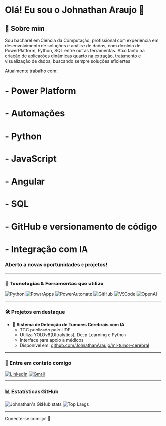 # Olá! Eu sou o Johnathan Araujo 👋

## 📁 Sobre mim
Sou bacharel em Ciência da Computação, profissional com experiência em desenvolvimento de soluções e análise de dados, com domínio de PowerPlatform, Python, SQL entre outras ferramentas. Atuo tanto na criação de aplicações dinâmicas quanto na extração, tratamento e visualização de dados, buscando sempre soluções eficientes

Atualmente trabalho com:

# - Power Platform
# - Automações
# - Python
# - JavaScript
# - Angular
# - SQL
# - GitHub e versionamento de código
# - Integração com IA

### Aberto a novas oportunidades e projetos!

---

### 🚀 Tecnologias & Ferramentas que utilizo

![Python](https://img.shields.io/badge/Python-3776AB?style=for-the-badge&logo=python&logoColor=white)
![PowerApps](https://img.shields.io/badge/Power%20Apps-742774?style=for-the-badge&logo=microsoftpowerapps&logoColor=white)
![PowerAutomate](https://img.shields.io/badge/Power%20Automate-0066FF?style=for-the-badge&logo=Microsoft%20Power%20Automate&logoColor=white)
![GitHub](https://img.shields.io/badge/GitHub-181717?style=for-the-badge&logo=github&logoColor=white)
![VSCode](https://img.shields.io/badge/VS%20Code-007ACC?style=for-the-badge&logo=visual%20studio%20code&logoColor=white)
![OpenAI](https://img.shields.io/badge/OpenAI-412991?style=for-the-badge&logo=openai&logoColor=white)

---

### 🛠️ Projetos em destaque

- 🧐 **Sistema de Detecção de Tumores Cerebrais com IA**
  - TCC publicado pelo UDF
  - Utiliza YOLOv8(Ultralytics), Deep Learning e Python
  - Interface para apoio a médicos
  - Disponível em: [github.com/JohnathanAraujo/ml-tumor-cerebral](https://github.com/JohnathanAraujo/ml-tumor-cerebral)

---

### 📢 Entre em contato comigo

[![LinkedIn](https://img.shields.io/badge/-LinkedIn-0A66C2?style=for-the-badge&logo=linkedin&logoColor=white)](https://www.linkedin.com/in/johnathanaraujo)
[![Gmail](https://img.shields.io/badge/-Gmail-D14836?style=for-the-badge&logo=gmail&logoColor=white)](mailto:seuemail@gmail.com)

---

### 📊 Estatísticas GitHub

![Johnathan's GitHub stats](https://github-readme-stats.vercel.app/api?username=JohnathanAraujo&show_icons=true&theme=dark)
![Top Langs](https://github-readme-stats.vercel.app/api/top-langs/?username=JohnathanAraujo&layout=compact&theme=dark)

---

Conecte-se comigo! 🤝

